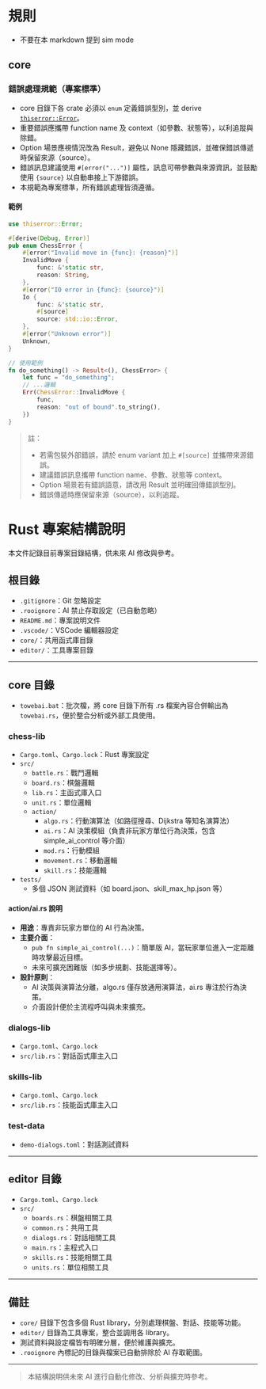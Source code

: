 # 規則

- 不要在本 markdown 提到 sim mode

## core

### 錯誤處理規範（專案標準）

- core 目錄下各 crate 必須以 `enum` 定義錯誤型別，並 derive [`thiserror::Error`](https://docs.rs/thiserror)。
- 重要錯誤應攜帶 function name 及 context（如參數、狀態等），以利追蹤與除錯。
- Option 場景應視情況改為 Result，避免以 None 隱藏錯誤，並確保錯誤傳遞時保留來源（source）。
- 錯誤訊息建議使用 `#[error("...")]` 屬性，訊息可帶參數與來源資訊，並鼓勵使用 `{source}` 以自動串接上下游錯誤。
- 本規範為專案標準，所有錯誤處理皆須遵循。

#### 範例

```rust
use thiserror::Error;

#[derive(Debug, Error)]
pub enum ChessError {
    #[error("Invalid move in {func}: {reason}")]
    InvalidMove {
        func: &'static str,
        reason: String,
    },
    #[error("IO error in {func}: {source}")]
    Io {
        func: &'static str,
        #[source]
        source: std::io::Error,
    },
    #[error("Unknown error")]
    Unknown,
}

// 使用範例
fn do_something() -> Result<(), ChessError> {
    let func = "do_something";
    // ...邏輯
    Err(ChessError::InvalidMove {
        func,
        reason: "out of bound".to_string(),
    })
}
```

> 註：
>
> - 若需包裝外部錯誤，請於 enum variant 加上 `#[source]` 並攜帶來源錯誤。
> - 建議錯誤訊息攜帶 function name、參數、狀態等 context。
> - Option 場景若有錯誤語意，請改用 Result 並明確回傳錯誤型別。
> - 錯誤傳遞時應保留來源（source），以利追蹤。

# Rust 專案結構說明

本文件記錄目前專案目錄結構，供未來 AI 修改與參考。

## 根目錄

- `.gitignore`：Git 忽略設定
- `.rooignore`：AI 禁止存取設定（已自動忽略）
- `README.md`：專案說明文件
- `.vscode/`：VSCode 編輯器設定
- `core/`：共用函式庫目錄
- `editor/`：工具專案目錄

---

## core 目錄

- `towebai.bat`：批次檔，將 core 目錄下所有 .rs 檔案內容合併輸出為 `towebai.rs`，便於整合分析或外部工具使用。

### chess-lib

- `Cargo.toml`、`Cargo.lock`：Rust 專案設定
- `src/`
  - `battle.rs`：戰鬥邏輯
  - `board.rs`：棋盤邏輯
  - `lib.rs`：主函式庫入口
  - `unit.rs`：單位邏輯
  - `action/`
    - `algo.rs`：行動演算法（如路徑搜尋、Dijkstra 等知名演算法）
    - `ai.rs`：AI 決策模組（負責非玩家方單位行為決策，包含 simple_ai_control 等介面）
    - `mod.rs`：行動模組
    - `movement.rs`：移動邏輯
    - `skill.rs`：技能邏輯
- `tests/`
  - 多個 JSON 測試資料（如 board.json、skill_max_hp.json 等）

#### action/ai.rs 說明

- **用途**：專責非玩家方單位的 AI 行為決策。
- **主要介面**：
  - `pub fn simple_ai_control(...)`：簡單版 AI，當玩家單位進入一定距離時攻擊最近目標。
  - 未來可擴充困難版（如多步規劃、技能選擇等）。
- **設計原則**：
  - AI 決策與演算法分離，algo.rs 僅存放通用演算法，ai.rs 專注於行為決策。
  - 介面設計便於主流程呼叫與未來擴充。

### dialogs-lib

- `Cargo.toml`、`Cargo.lock`
- `src/lib.rs`：對話函式庫主入口

### skills-lib

- `Cargo.toml`、`Cargo.lock`
- `src/lib.rs`：技能函式庫主入口

### test-data

- `demo-dialogs.toml`：對話測試資料

---

## editor 目錄

- `Cargo.toml`、`Cargo.lock`
- `src/`
  - `boards.rs`：棋盤相關工具
  - `common.rs`：共用工具
  - `dialogs.rs`：對話相關工具
  - `main.rs`：主程式入口
  - `skills.rs`：技能相關工具
  - `units.rs`：單位相關工具

---

## 備註

- `core/` 目錄下包含多個 Rust library，分別處理棋盤、對話、技能等功能。
- `editor/` 目錄為工具專案，整合並調用各 library。
- 測試資料與設定檔皆有明確分層，便於維護與擴充。
- `.rooignore` 內標記的目錄與檔案已自動排除於 AI 存取範圍。

---

> 本結構說明供未來 AI 進行自動化修改、分析與擴充時參考。
